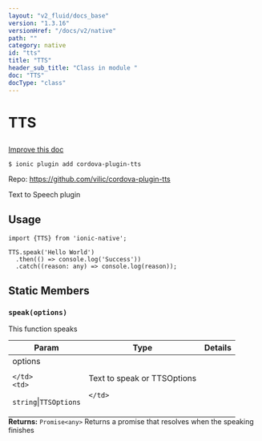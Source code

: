 ```yaml
---
layout: "v2_fluid/docs_base"
version: "1.3.16"
versionHref: "/docs/v2/native"
path: ""
category: native
id: "tts"
title: "TTS"
header_sub_title: "Class in module "
doc: "TTS"
docType: "class"
---
```









<h1 class="api-title">

  
  TTS
  

  

  

</h1>

<a class="improve-v2-docs" href="http://github.com/driftyco/ionic-native/edit/master/src/plugins/text-to-speech.ts#L9">
  Improve this doc
</a>





<!-- decorators -->


<pre><code>$ ionic plugin add cordova-plugin-tts</code></pre>
<p>Repo:
  <a href="https://github.com/vilic/cordova-plugin-tts">
    https://github.com/vilic/cordova-plugin-tts
  </a>
</p>

<!-- description -->

<p>Text to Speech plugin</p>



<!-- @usage tag -->

<h2>Usage</h2>

<pre><code>import {TTS} from &#39;ionic-native&#39;;

TTS.speak(&#39;Hello World&#39;)
  .then(() =&gt; console.log(&#39;Success&#39;))
  .catch((reason: any) =&gt; console.log(reason));
</code></pre>




<!-- @property tags -->
<h2>Static Members</h2>
<div id="speak"></div>
<h3><code>speak(options)</code>
  
</h3>



This function speaks


<table class="table param-table" style="margin:0;">
  <thead>
  <tr>
    <th>Param</th>
    <th>Type</th>
    <th>Details</th>
  </tr>
  </thead>
  <tbody>
  
  <tr>
    <td>
      options
      
      
    </td>
    <td>
      
<code>string</code>|<code>TTSOptions</code>
    </td>
    <td>
      <p>Text to speak or TTSOptions</p>

      
    </td>
  </tr>
  
  </tbody>
</table>





<div class="return-value" markdown="1">
  <i class="icon ion-arrow-return-left"></i>
  <b>Returns:</b> 
<code>Promise&lt;any&gt;</code> Returns a promise that resolves when the speaking finishes
</div>




<!-- methods on the class -->

<!-- related link --><!-- end content block -->


<!-- end body block -->

